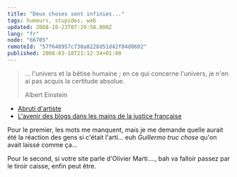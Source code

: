 ```yaml
---
title: "Deux choses sont infinies..."
tags: humeurs, stupides, web
updated: 2008-10-23T07:29:58.000Z
lang: "fr"
node: "66705"
remoteId: "57f648957c730a8228d51d42f04d0602"
published: 2008-03-18T21:12:34+01:00
---
```

<blockquote>
... l'univers et la bêtise humaine ; en ce qui concerne l'univers, je n'en ai pas acquis la certitude absolue.

Albert Einstein
</blockquote>


* [Abruti d'artiste](http://inature.canalblog.com/archives/2008/03/17/8361107.htm://en.wikipedia.org/wiki/Guillermo_Vargas)
* [L'avenir des blogs dans les mains de la justice
  française](http://www.presse-citron.net/fuzz-et-assignation-en-justice-et-le-plaignant-est/)

Pour le premier, les mots me manquent, mais je me demande quelle aurait été la
réaction des gens si c'était l'arti... euh *Guillermo truc chose* qu'on avait
laissé comme ça...

Pour le second, si votre site parle d'Olivier Marti...., bah va falloir passez
par le tiroir caisse, enfin peut être.
